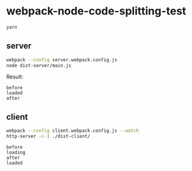 # webpack-node-code-splitting-test

```bash
yarn
```

## server

```bash
webpack --config server.webpack.config.js
node dist-server/main.js
```

Result:

```
before
loaded
after
```

## client

```bash
webpack --config client.webpack.config.js --watch
http-server -c-1 ./dist-client/
```

```
before
loading
after
loaded
```
